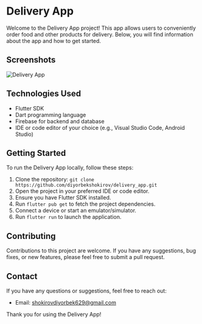 # Delivery App

Welcome to the Delivery App project! This app allows users to conveniently order food and other products for delivery. Below, you will find information about the app and how to get started.

## Screenshots

![Delivery App](https://github.com/diyorbekshokirov/delivery_app/blob/main/assets/ui_screenshot/Screenshot%202023-06-03%20at%2013.58.28.png)


## Technologies Used

- Flutter SDK
- Dart programming language
- Firebase for backend and database
- IDE or code editor of your choice (e.g., Visual Studio Code, Android Studio)

## Getting Started

To run the Delivery App locally, follow these steps:

1. Clone the repository: `git clone https://github.com/diyorbekshokirov/delivery_app.git`
2. Open the project in your preferred IDE or code editor.
3. Ensure you have Flutter SDK installed.
4. Run `flutter pub get` to fetch the project dependencies.
5. Connect a device or start an emulator/simulator.
6. Run `flutter run` to launch the application.

## Contributing

Contributions to this project are welcome. If you have any suggestions, bug fixes, or new features, please feel free to submit a pull request.


## Contact

If you have any questions or suggestions, feel free to reach out:

- Email: [shokirovdiyorbek629@gmail.com](mailto:shokirovdiyorbek629@gmail.com)

Thank you for using the Delivery App!

